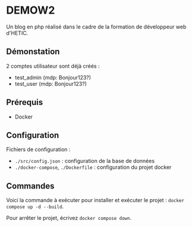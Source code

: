 # DEMOW2
Un blog en php réalisé dans le cadre de la formation de développeur web d'HETIC. 

## Démonstation
2 comptes utilisateur sont déjà créés :
- test_admin (mdp: Bonjour123?)
- test_user (mdp: Bonjour123?)

## Prérequis
- Docker

## Configuration
Fichiers de configuration :
- `./src/config.json` : configuration de la base de données
- `./docker-compose`, `./Dockerfile` : configuration du projet docker

## Commandes
Voici la commande à exécuter pour installer et exécuter le projet : `docker compose up -d --build`.

Pour arrêter le projet, écrivez `docker compose down`.
